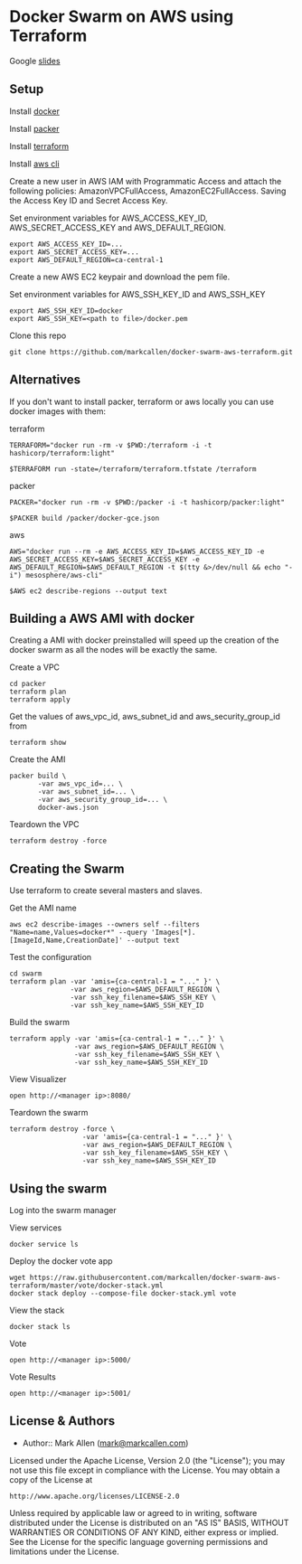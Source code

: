 # Docker Swarm on AWS using Terraform

Google [slides](https://docs.google.com/presentation/d/1NZcVcFMMCXWs6Tz-XGgeY0B4E_sptqnjEg4j0P-T9tg/edit?usp=sharing)

## Setup

Install [docker](https://www.docker.com/products/docker)

Install [packer](https://www.packer.io/downloads.html)

Install [terraform](https://www.terraform.io/downloads.html)

Install [aws cli](http://docs.aws.amazon.com/cli/latest/userguide/installing.html)

Create a new user in AWS IAM with Programmatic Access and attach the following
policies: AmazonVPCFullAccess, AmazonEC2FullAccess.  Saving the Access Key ID
and Secret Access Key.

Set environment variables for AWS_ACCESS_KEY_ID, AWS_SECRET_ACCESS_KEY and
AWS_DEFAULT_REGION.

````
export AWS_ACCESS_KEY_ID=...
export AWS_SECRET_ACCESS_KEY=...
export AWS_DEFAULT_REGION=ca-central-1
````

Create a new AWS EC2 keypair and download the pem file.

Set environment variables for AWS_SSH_KEY_ID and AWS_SSH_KEY

````
export AWS_SSH_KEY_ID=docker
export AWS_SSH_KEY=<path to file>/docker.pem
````

Clone this repo
````
git clone https://github.com/markcallen/docker-swarm-aws-terraform.git
````

## Alternatives

If you don't want to install packer, terraform or aws locally you can use docker
images with them:

terraform
````
TERRAFORM="docker run -rm -v $PWD:/terraform -i -t hashicorp/terraform:light"

$TERRAFORM run -state=/terraform/terraform.tfstate /terraform
````

packer
````
PACKER="docker run -rm -v $PWD:/packer -i -t hashicorp/packer:light"

$PACKER build /packer/docker-gce.json
````

aws
````
AWS="docker run --rm -e AWS_ACCESS_KEY_ID=$AWS_ACCESS_KEY_ID -e AWS_SECRET_ACCESS_KEY=$AWS_SECRET_ACCESS_KEY -e AWS_DEFAULT_REGION=$AWS_DEFAULT_REGION -t $(tty &>/dev/null && echo "-i") mesosphere/aws-cli"

$AWS ec2 describe-regions --output text
````

## Building a AWS AMI with docker
Creating a AMI with docker preinstalled will speed up the creation of the docker
swarm as all the nodes will be exactly the same.

Create a VPC
````
cd packer
terraform plan
terraform apply
````

Get the values of aws_vpc_id, aws_subnet_id and aws_security_group_id from

````
terraform show
````

Create the AMI
````
packer build \
       -var aws_vpc_id=... \
       -var aws_subnet_id=... \
       -var aws_security_group_id=... \
       docker-aws.json
````

Teardown the VPC
````
terraform destroy -force
````


## Creating the Swarm
Use terraform to create several masters and slaves.

Get the AMI name
````
aws ec2 describe-images --owners self --filters "Name=name,Values=docker*" --query 'Images[*].[ImageId,Name,CreationDate]' --output text
````

Test the configuration
````
cd swarm
terraform plan -var 'amis={ca-central-1 = "..." }' \
               -var aws_region=$AWS_DEFAULT_REGION \
               -var ssh_key_filename=$AWS_SSH_KEY \
               -var ssh_key_name=$AWS_SSH_KEY_ID
````

Build the swarm
````
terraform apply -var 'amis={ca-central-1 = "..." }' \
                -var aws_region=$AWS_DEFAULT_REGION \
                -var ssh_key_filename=$AWS_SSH_KEY \
                -var ssh_key_name=$AWS_SSH_KEY_ID
````

View Visualizer
````
open http://<manager ip>:8080/
````

Teardown the swarm
````
terraform destroy -force \
                  -var 'amis={ca-central-1 = "..." }' \
                  -var aws_region=$AWS_DEFAULT_REGION \
                  -var ssh_key_filename=$AWS_SSH_KEY \
                  -var ssh_key_name=$AWS_SSH_KEY_ID
````

## Using the swarm

Log into the swarm manager

View services
````
docker service ls
````

Deploy the docker vote app
````
wget https://raw.githubusercontent.com/markcallen/docker-swarm-aws-terraform/master/vote/docker-stack.yml
docker stack deploy --compose-file docker-stack.yml vote
````

View the stack
````
docker stack ls
````

Vote
````
open http://<manager ip>:5000/
````

Vote Results
````
open http://<manager ip>:5001/
````


## License & Authors
- Author:: Mark Allen (mark@markcallen.com)

Licensed under the Apache License, Version 2.0 (the "License");
you may not use this file except in compliance with the License.
You may obtain a copy of the License at

    http://www.apache.org/licenses/LICENSE-2.0

Unless required by applicable law or agreed to in writing, software
distributed under the License is distributed on an "AS IS" BASIS,
WITHOUT WARRANTIES OR CONDITIONS OF ANY KIND, either express or implied.
See the License for the specific language governing permissions and
limitations under the License.
